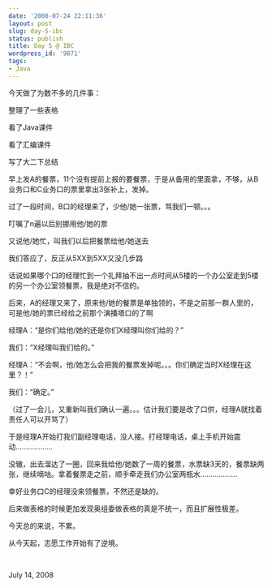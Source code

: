 ```yaml
---
date: '2008-07-24 22:11:36'
layout: post
slug: day-5-ibc
status: publish
title: Day 5 @ IBC
wordpress_id: '9871'
tags:
- Java
---
```


今天做了为数不多的几件事：


整理了一些表格


看了Java课件


看了汇编课件


写了大二下总结


早上发A的餐票，11个没有提前上报的要餐票，于是从备用的里面拿，不够，从B业务口和C业务口的票里拿出3张补上，发掉。


过了一段时间，B口的经理来了，少他/她一张票，骂我们一顿。。。


叮嘱了n遍以后别挪用他/她的票


又说他/她忙，叫我们以后把餐票给他/她送去


我们答应了，反正从5XX到5XX又没几步路


话说如果哪个口的经理忙到一个礼拜抽不出一点时间从5楼的一个办公室走到5楼的另一个办公室领餐票，我是绝对不信的。


后来，A的经理又来了，原来他/她的餐票是单独领的，不是之前那一群人里的，可是他/她的票已经给之前那个演播塔口的了啊


经理A：“是你们给他/她的还是你们X经理叫你们给的？”


我们：“X经理叫我们给的。”


经理A：“不会啊，他/她怎么会把我的餐票发掉呢。。。你们确定当时X经理在这里？！”


我们：“确定。”


（过了一会儿，又重新叫我们确认一遍。。。估计我们要是改了口供，经理A就找着责任人可以开骂了）


于是经理A开始打我们副经理电话，没人接。打经理电话，桌上手机开始震动………………


没辙，出去溜达了一圈，回来我给他/她数了一周的餐票，水票缺3天的，餐票缺两张，继续嘀咕。拿着餐票走之前，顺手牵走我们办公室两瓶水………………


幸好业务口C的经理没来领餐票，不然还是缺的。


后来做表格的时候更加发现奥组委做表格的真是不统一，而且扩展性极差。


今天总的来说，不累。


从今天起，志愿工作开始有了逆境。


 


July 14, 2008
